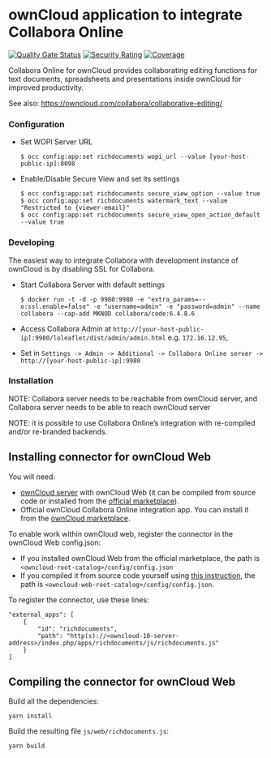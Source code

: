 ownCloud application to integrate Collabora Online
==================================================
[![Quality Gate Status](https://sonarcloud.io/api/project_badges/measure?project=owncloud_richdocuments&metric=alert_status)](https://sonarcloud.io/dashboard?id=owncloud_richdocuments)
[![Security Rating](https://sonarcloud.io/api/project_badges/measure?project=owncloud_richdocuments&metric=security_rating)](https://sonarcloud.io/dashboard?id=owncloud_richdocuments)
[![Coverage](https://sonarcloud.io/api/project_badges/measure?project=owncloud_richdocuments&metric=coverage)](https://sonarcloud.io/dashboard?id=owncloud_richdocuments)

Collabora Online for ownCloud provides collaborating editing functions for text documents, spreadsheets and presentations inside ownCloud for improved productivity.

See also: https://owncloud.com/collabora/collaborative-editing/

### Configuration

- Set WOPI Server URL

    ```
    $ occ config:app:set richdocuments wopi_url --value [your-host-public-ip]:8098 
    ```

- Enable/Disable Secure View and set its settings

    ```
    $ occ config:app:set richdocuments secure_view_option --value true
    $ occ config:app:set richdocuments watermark_text --value "Restricted to {viewer-email}" 
    $ occ config:app:set richdocuments secure_view_open_action_default --value true
    ```

### Developing

The easiest way to integrate Collabora with development instance of ownCloud is by disabling SSL for Collabora.

- Start Collabora Server with default settings

    ```
    $ docker run -t -d -p 9980:9980 -e "extra_params=--o:ssl.enable=false" -e "username=admin" -e "password=admin" --name collabora --cap-add MKNOD collabora/code:6.4.8.6
    ```

- Access Collabora Admin at `http://[your-host-public-ip]:9980/loleaflet/dist/admin/admin.html` e.g. `172.16.12.95`,

- Set in `Settings -> Admin -> Additional -> Collabora Online server -> http://[your-host-public-ip]:9980`


### Installation

NOTE: Collabora server needs to be reachable from ownCloud server, and Collabora server needs to be able to reach ownCloud server

NOTE: it is possible to use Collabora Online’s integration with re-compiled and/or re-branded backends.

## Installing connector for ownCloud Web

You will need:
* [ownCloud server](https://owncloud.com/download-server/#owncloud-server) with ownCloud Web (it can be compiled from source code or installed from the [official marketplace](https://marketplace.owncloud.com/apps/web)).
* Official ownCloud Collabora Online integration app. You can install it from the [ownCloud marketplace](https://marketplace.owncloud.com/apps/richdocuments).

To enable work within ownCloud web, register the connector in the ownCloud Web config.json:

* If you installed ownCloud Web from the official marketplace, the path is `<owncloud-root-catalog>/config/config.json`
* If you compiled it from source code yourself using [this instruction](https://owncloud.dev/clients/web/backend-oc10/#running-web), the path is `<owncloud-web-root-catalog>/config/config.json`.

To register the connector, use these lines:

```
"external_apps": [
    {
        "id": "richdocuments",
        "path": "http(s)://<owncloud-10-server-address>/index.php/apps/richdocuments/js/richdocuments.js"
    }
]
```

## Compiling the connector for ownCloud Web

Build all the dependencies:

```
yarn install
```
Build the resulting file `js/web/richdocuments.js`:

```
yarn build
```
